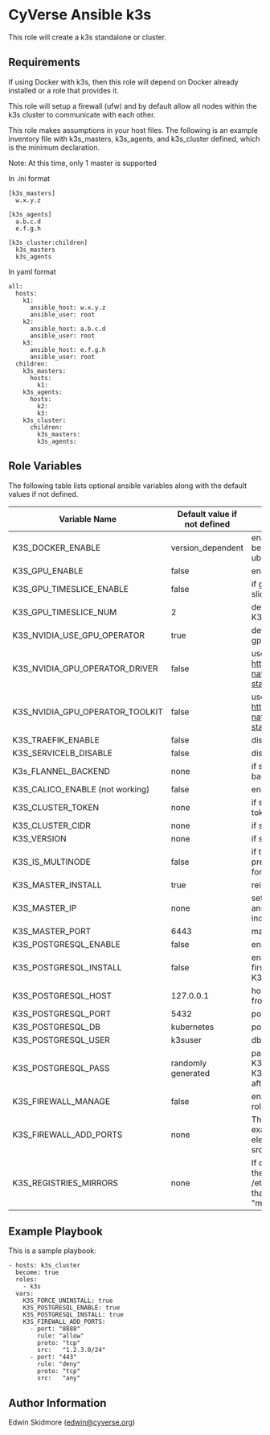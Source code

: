CyVerse Ansible k3s
===================

This role will create a k3s standalone or cluster.

Requirements
------------

If using Docker with k3s, then this role will depend on Docker already installed or a role that provides it.

This role will setup a firewall (ufw) and by default allow all nodes within the k3s cluster to communicate with each other.

This role makes assumptions in your host files. The following is an example inventory file with k3s_masters, k3s_agents, and k3s_cluster defined, which is the minimum declaration.

Note: At this time, only 1 master is supported

In .ini format
````
[k3s_masters]
  w.x.y.z

[k3s_agents]
  a.b.c.d
  e.f.g.h

[k3s_cluster:children]
  k3s_masters
  k3s_agents
````
In yaml format
````
all:
  hosts:
    k1:
      ansible_host: w.x.y.z
      ansible_user: root
    k2:
      ansible_host: a.b.c.d
      ansible_user: root
    k3:
      ansible_host: e.f.g.h
      ansible_user: root
  children:
    k3s_masters:
      hosts:
        k1:
    k3s_agents:
      hosts:
        k2:
        k3:
    k3s_cluster:
      children:
        k3s_masters:
        k3s_agents:
````

Role Variables
--------------

The following table lists optional ansible variables along with the default values if not defined.

Variable Name | Default value if not defined | Description
------------- | ---------------------- | -----------
K3S_DOCKER_ENABLE | version_dependent | enables the docker engine if not set will be true unless the os version is ubuntu2204 or newer
K3S_GPU_ENABLE | false | enables nvidia gpu driver
K3S_GPU_TIMESLICE_ENABLE | false | if gpu enabled, this setting will enable time slicing
K3S_GPU_TIMESLICE_NUM | 2 | default time slices is two, if K3S_GPU_TIMESLICE_ENABLE
K3S_NVIDIA_USE_GPU_OPERATOR | true | default is to use nvidia's gpu operator (if gpu enabled)
K3S_NVIDIA_GPU_OPERATOR_DRIVER | false | use driver in container (see https://docs.nvidia.com/datacenter/cloud-native/gpu-operator/latest/getting-started.html)
K3S_NVIDIA_GPU_OPERATOR_TOOLKIT | false | use toolkit in container (see https://docs.nvidia.com/datacenter/cloud-native/gpu-operator/latest/getting-started.html)
K3S_TRAEFIK_ENABLE | false | disable traefik ingress
K3S_SERVICELB_DISABLE | false | disables the service load balancer
K3s_FLANNEL_BACKEND | none | if set, it will pass the value to --flannel-backend=
K3S_CALICO_ENABLE  (not working) | false | enable calico
K3S_CLUSTER_TOKEN | none | if set, the cluster will be initialized to this token, rather than randomly generated
K3S_CLUSTER_CIDR | none | if set, cidr for cluster e.g. 192.168.0.0/16
K3S_VERSION | none | if set, will attempt to set the k3s version
K3S_IS_MULTINODE | false | if true, then will do additional setup to prepare hosts for multinodes (like ip forwarding)
K3S_MASTER_INSTALL | true | reinstall master node(s)
K3S_MASTER_IP | none | sets the k3s masters ip for when ansible_default_ipv4 is getting an incorrect value
K3S_MASTER_PORT | 6443 | master node port
K3S_POSTGRESQL_ENABLE | false | enables the use of postgresql
K3S_POSTGRESQL_INSTALL | false | enables installation of postgresql on the first k3s master; K3S_POSTGRESQL_ENABLE must be true
K3S_POSTGRESQL_HOST | 127.0.0.1 | host name or ip setting for postgresql db, from the k3s master configuration
K3S_POSTGRESQL_PORT | 5432 | port for postgresql db
K3S_POSTGRESQL_DB   | kubernetes | postgres database name
K3S_POSTGRESQL_USER | k3suser | db username to K3S_POSTGRESQL_DB
K3S_POSTGRESQL_PASS | randomly generated | password to use for K3S_POSTGRESQL_USER to access K3S_POSTGRESQL_DB; stored in /opt/k3s after being generated
K3S_FIREWALL_MANAGE | false | enables firewall management through this role
K3S_FIREWALL_ADD_PORTS | none | This is an array of dictionaries (see example playbook for examples); each element should have port, rule, proto, and src
K3S_REGISTRIES_MIRRORS | none | If defined, will place the everything under the "mirrors:" in /etc/rancher/k3s/registries.yaml; ensure that the included yaml containers "mirrors:"

Example Playbook
----------------

This is a sample playbook:
````
- hosts: k3s_cluster
  become: true
  roles:
    - k3s
  vars:
    K3S_FORCE_UNINSTALL: true
    K3S_POSTGRESQL_ENABLE: true
    K3S_POSTGRESQL_INSTALL: true
    K3S_FIREWALL_ADD_PORTS:
      - port: "8888"
        rule: "allow"
        proto: "tcp"
        src:   "1.2.3.0/24"
      - port: "443"
        rule: "deny"
        proto: "tcp"
        src:   "any"
````

Author Information
------------------
Edwin Skidmore (edwin@cyverse.org)
